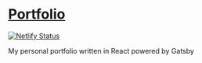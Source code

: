 # [Portfolio](https://near.netlify.com/)

[![Netlify Status](https://api.netlify.com/api/v1/badges/6463a76d-ab2e-41df-8383-fd816f82e3ba/deploy-status)](https://app.netlify.com/sites/near/deploys)

My personal portfolio written in React powered by Gatsby
